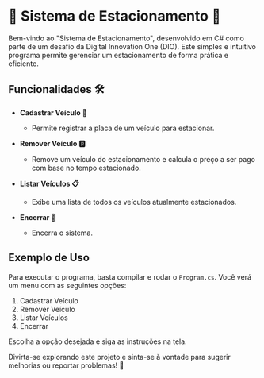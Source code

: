 # 🚗 Sistema de Estacionamento 🚗

Bem-vindo ao "Sistema de Estacionamento", desenvolvido em C# como parte de um desafio da Digital Innovation One (DIO). Este simples e intuitivo programa permite gerenciar um estacionamento de forma prática e eficiente.

## Funcionalidades 🛠️

- **Cadastrar Veículo 🚙**
  - Permite registrar a placa de um veículo para estacionar.
  
- **Remover Veículo 🅿️**
  - Remove um veículo do estacionamento e calcula o preço a ser pago com base no tempo estacionado.
  
- **Listar Veículos 📋**
  - Exibe uma lista de todos os veículos atualmente estacionados.
  
- **Encerrar 🚪**
  - Encerra o sistema.

## Exemplo de Uso

Para executar o programa, basta compilar e rodar o `Program.cs`. Você verá um menu com as seguintes opções:

1. Cadastrar Veículo
2. Remover Veículo
3. Listar Veículos
4. Encerrar

Escolha a opção desejada e siga as instruções na tela.

Divirta-se explorando este projeto e sinta-se à vontade para sugerir melhorias ou reportar problemas! 🚀
